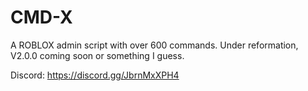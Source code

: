 # CMD-X
A ROBLOX admin script with over 600 commands. Under reformation, V2.0.0 coming soon or something I guess.

Discord: https://discord.gg/JbrnMxXPH4
